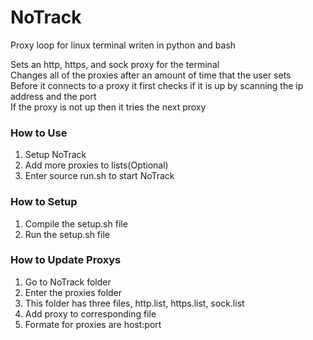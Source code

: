 # NoTrack
Proxy loop for linux terminal writen in python and bash

Sets an http, https, and sock proxy for the terminal                      
Changes all of the proxies after an amount of time that the user sets                           
Before it connects to a proxy it first checks if it is up by scanning the ip address and the port             
If the proxy is not up then it tries the next proxy               

### How to Use
1) Setup NoTrack
2) Add more proxies to lists(Optional)
3) Enter source run.sh to start NoTrack


### How to Setup
1) Compile the setup.sh file
2) Run the setup.sh file

### How to Update Proxys
1) Go to NoTrack folder
2) Enter the proxies folder
3) This folder has three files, http.list, https.list, sock.list
4) Add proxy to corresponding file
5) Formate for proxies are host:port
